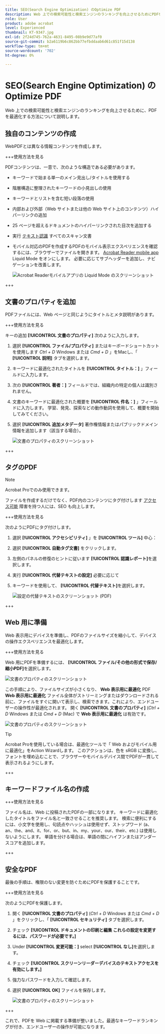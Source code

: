 ```yaml
---
title: SEO(Search Engine Optimization) のOptimize PDF
description: Web 上での検索可能性と検索エンジンのランキングを向上させるためにPDFを最適化する方法について説明します
role: User
product: adobe acrobat
level: Experienced
thumbnail: KT-9347.jpg
exl-id: 2f24d745-762a-4631-8495-08b9e9d77af0
source-git-commit: b2a6119b6c862bb77efbddaab6d61c851f15d138
workflow-type: tm+mt
source-wordcount: '702'
ht-degree: 0%

---
```


# SEO(Search Engine Optimization) のOptimize PDF

Web 上での検索可能性と検索エンジンのランキングを向上させるために、PDFを最適化する方法について説明します。

## 独自のコンテンツの作成

WebPDFとは異なる情報コンテンツを作成します。

+++使用方法を見る

PDFコンテンツは、一意で、次のような構造である必要があります。

* キーワードで始まる単一のメイン見出し/タイトルを使用する
* 階層構造に整理されたキーワードの小見出しの使用
* キーワードとリストを含む短い段落の使用
* 内部および外部（Web サイトまたは他の Web サイト上のコンテンツ）ハイパーリンクの追加
* 25 ページを超えるドキュメントのハイパーリンクされた目次を追加する
* 実行 [テキスト認識](https://experienceleague.adobe.com/docs/document-cloud-learn/acrobat-learning/getting-started/scan-and-ocr.html) すべてのスキャン文書
* モバイル対応のPDFを作成するPDFのモバイル表示エクスペリエンスを確認するには、ブラウザーでファイルを開きます。 [Acrobat Reader mobile app](https://www.adobe.com/acrobat/mobile/acrobat-reader.html) Liquid Mode をオンにします。 必要に応じてサブヘッダーを追加し、ナビゲーションを改善します。

   ![Acrobat Readerモバイルアプリの Liquid Mode のスクリーンショット](../assets/optimizeseo1.png)

+++

## 文書のプロパティを追加

PDFファイルには、Web ページと同じようにタイトルとメタ説明があります。

+++使用方法を見る

キーの追加 **[!UICONTROL 文書のプロパティ]** 次のように入力します。

1. 選択 **[!UICONTROL ファイル/プロパティ]** またはキーボードショートカットを使用します *Ctrl + D* Windows または *Cmd + D* 」をMacし、「 **[!UICONTROL 説明]** タブを選択します。
1. キーワードに最適化されたタイトルを **[!UICONTROL タイトル：]** 」フィールドに入力します。
1. 次の **[!UICONTROL 著者：]** フィールドでは、組織内の特定の個人は識別されません。
1. 文書のキーワードに最適化された概要を **[!UICONTROL 件名：]** 」フィールドに入力します。
学習、発見、探索などの動作動詞を使用して、概要を開始してみてください。
1. 選択 **[!UICONTROL 追加メタデータ]** 著作権情報またはパブリックドメイン情報を追加します（該当する場合）。

   ![文書のプロパティのスクリーンショット](../assets/optimizeseo2.png)

+++

## タグのPDF

>[!NOTE]
>
>Acrobat Proでのみ使用できます。

ファイルを作成するだけでなく、PDF内のコンテンツにタグ付けします [アクセス可能](https://experienceleague.adobe.com/docs/document-cloud-learn/acrobat-learning/advanced-tasks/accessibility.html) 障害を持つ人には、SEO も向上します。

+++使用方法を見る

次のようにPDFにタグ付けします。

1. 選択 **[!UICONTROL アクセシビリティ]** 」を **[!UICONTROL ツール]** 中心：
1. 選択 **[!UICONTROL 自動タグ文書]** をクリックします。
1. 左側のパネルの修復のヒントに従います **[!UICONTROL 認識レポート]**&#x200B;を選択します。
1. 実行 **[!UICONTROL 代替テキストの設定]** 必要に応じて
1. キーワードを使用して、 **[!UICONTROL 代替テキスト]**&#x200B;を選択します。

   ![設定の代替テキストのスクリーンショット (PDF)](../assets/optimizeseo3.png)

+++

## Web 用に準備

Web 表示用にデバイスを準備し、PDFのファイルサイズを縮小して、デバイスの操作エクスペリエンスを最適化します。

+++使用方法を見る

Web 用にPDFを準備するには、 **[!UICONTROL ファイル/その他の形式で保存/縮小PDF]**&#x200B;を選択します。

![文書のプロパティのスクリーンショット](../assets/optimizeseo4.png)

この手順により、ファイルサイズが小さくなり、 **Web 表示用に最適化** PDF **Web 表示用に最適化** ファイル全体がストリーミングまたはダウンロードされる前に、ファイルをすぐに開いて表示し、検索できます。これにより、エンドユーザーの操作性が最適化されます。 開く **[!UICONTROL 文書のプロパティ]** (*Ctrl + D* Windows または *Cmd + D* (Mac) で **Web 表示用に最適化** は有効です。

![文書のプロパティのスクリーンショット](../assets/optimizeseo5.png)

>[!TIP]
>
>Acrobat Proを使用している場合は、最適化ツールで「 Web およびモバイル用に最適化」をAction Wizardします。 このアクションは、色を sRGB に変換し、フォントを埋め込むことで、ブラウザーやモバイルデバイス間でPDFが一貫して表示されるようにします。

+++

## キーワードファイル名の作成

+++使用方法を見る

ファイル名は、Web に投稿されたPDFの一部になります。 キーワードに最適化したタイトルをファイル名と一致させることを推奨します。 検索に便利にするには、小文字を使用し、句読点やハッシュは使用せず、ストップワード (a、an、the、and、it、for、or、but、in、my、your、our、their、etc.) は使用しないようにします。 単語を分ける場合は、単語の間にハイフンまたはアンダースコアを追加します。

+++

## 安全なPDF

最後の手順は、権限のない変更を防ぐためにPDFを保護することです。

+++使用方法を見る

次のようにPDFを保護します。

1. 開く **[!UICONTROL 文書のプロパティ]** (*Ctrl + D* Windows または *Cmd + D* 」をクリックし、「 **[!UICONTROL セキュリティ]** タブを選択します。
1. チェック **[!UICONTROL ドキュメントの印刷と編集 これらの設定を変更するには、パスワードが必要です。]**
1. Under **[!UICONTROL 変更可能：]** select **[!UICONTROL なし]**&#x200B;を選択します。
1. チェック **[!UICONTROL スクリーンリーダーデバイスのテキストアクセスを有効にします。]**
1. 強力なパスワードを入力して確認します。
1. 選択 **[!UICONTROL OK]** ファイルを保存します。

   ![文書のプロパティのスクリーンショット](../assets/optimizeseo6.png)

+++

これで、PDFを Web に掲載する準備が整いました。最適なキーワードランキングが付き、エンドユーザーの操作が可能になります。
